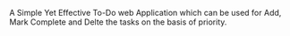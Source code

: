 A Simple Yet Effective To-Do web Application which can be used for Add, Mark Complete and Delte the tasks on the basis of priority.

